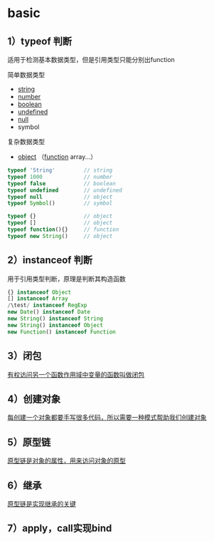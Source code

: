 
# basic

## 1）typeof 判断
适用于检测基本数据类型，但是引用类型只能分别出function

简单数据类型
- [string](https://github.com/LiuYashion/amateur-study/blob/master/practice-002/parts/string.md)
- [number](https://github.com/LiuYashion/amateur-study/blob/master/practice-002/parts/number.md)
- [boolean](https://github.com/LiuYashion/amateur-study/blob/master/practice-002/parts/boolean.md)
- [undefined](https://github.com/LiuYashion/amateur-study/blob/master/practice-002/parts/null&undefined.md)
- [null](https://github.com/LiuYashion/amateur-study/blob/master/practice-002/parts/null&undefined.md)
- symbol

复杂数据类型
- [object](https://github.com/LiuYashion/amateur-study/blob/master/practice-002/parts/object.md) （[function](https://github.com/LiuYashion/amateur-study/blob/master/practice-002/parts/function.md) array...）

```js
typeof 'String'         // string
typeof 1000             // number
typeof false            // boolean
typeof undefined        // undefined
typeof null             // object
typeof Symbol()         // symbol

typeof {}               // object
typeof []               // object
typeof function(){}     // function
typeof new String()     // object
```


## 2）instanceof 判断
用于引用类型判断，原理是判断其构造函数

```js
{} instanceof Object
[] instanceof Array
/\test/ instanceof RegExp
new Date() instanceof Date
new String() instanceof String
new String() instanceof Object
new Function() instanceof Function
```


## 3）闭包
[有权访问另一个函数作用域中变量的函数叫做闭包](https://github.com/LiuYashion/amateur-study/blob/master/practice-002/parts/closure.md)



## 4）创建对象
[每创建一个对象都要手写很多代码，所以需要一种模式帮助我们创建对象](https://github.com/LiuYashion/amateur-study/blob/master/practice-002/parts/new.md)



## 5）原型链
[原型链是对象的属性，用来访问对象的原型](https://github.com/LiuYashion/amateur-study/blob/master/practice-002/parts/proto.md)



## 6）继承
[原型链是实现继承的关键](https://github.com/LiuYashion/amateur-study/blob/master/practice-002/parts/inhert.md)


## 7）apply，call实现bind
```js


```
